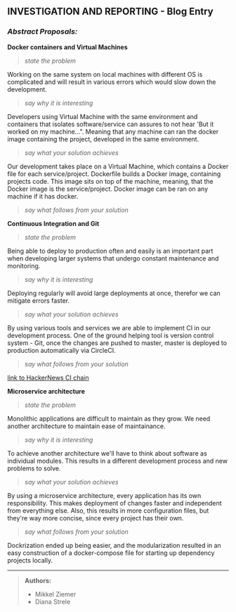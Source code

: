 ## INVESTIGATION AND REPORTING - Blog Entry


### _Abstract Proposals:_

**Docker containers and Virtual Machines**

> _state the problem_ <br>

Working on the same system on local machines with different
OS is complicated and will result in various errors which would slow
down the development.

> _say why it is interesting_ <br>

Developers using Virtual Machine with the same environment and containers that
isolates software/service can assures to not hear 'But it worked on my machine...".
Meaning that any machine can ran the docker image containing the project,
developed in the same environment.

> _say what your solution achieves_ <br>

Our development takes place on a Virtual Machine, which contains a Docker
file for each service/project. Dockerfile builds a Docker image, containing
projects code. This image sits on top of the machine, meaning, that the
Docker image is the service/project. Docker image can be ran on any
machine if it has docker.

> _say what follows from your solution_ <br>



**Continuous Integration and Git**

> _state the problem_ <br>

Being able to deploy to production often and easily is an important part
when developing larger systems that undergo constant maintenance and monitoring.

> _say why it is interesting_ <br>

Deploying regularly will avoid large deployments at once, therefor we
can mitigate errors faster.

> _say what your solution achieves_ <br>

By using various tools and services we are able to implement CI in our
development process. One of the ground helping tool is version control
system - Git, once the changes are pushed to master, master is deployed
to production automatically via CircleCI.

> _say what follows from your solution_ <br>

[link to HackerNews CI chain](https://github.com/ProjectHackernewsGroup04/Ops#cicd-chain)


**Microservice architecture**

> _state the problem_ <br>

Monolithic applications are difficult to maintain as they grow. 
We need another architecture to maintain ease of maintainance. 

> _say why it is interesting_ <br>

To achieve another architecture we'll have to think about software as individual modules. 
This results in a different development process and new problems to solve. 

> _say what your solution achieves_ <br>

By using a microservice architecture, every application has its own responsibility. 
This makes deployment of changes faster and independent from everything else.
Also, this results in more configuration files, but they're way more concise, since every project has their own.

> _say what follows from your solution_ <br>

Dockrization ended up being easier, and the modularization resulted in an easy construction of 
a docker-compose file for starting up dependency projects locally. 

***
> **Authors:**
> - Mikkel Ziemer
> - Diana Strele
